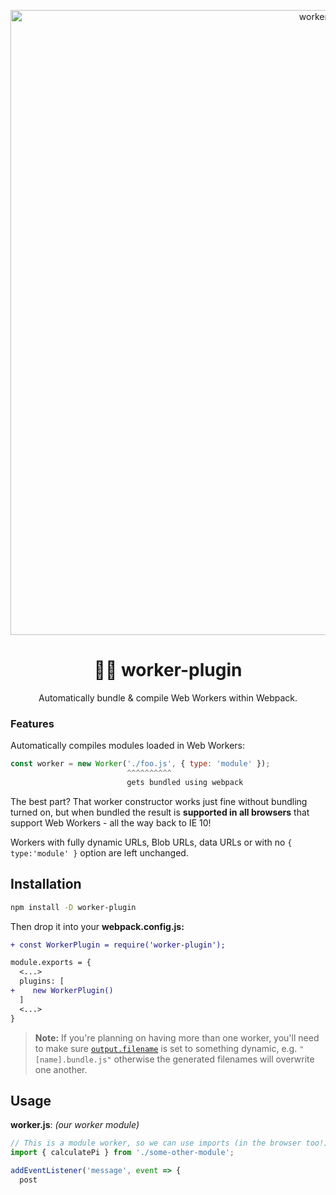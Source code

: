 <p align="center">
  <img src="https://i.imgur.com/MlrAQjl.jpg" width="1000" alt="worker-plugin">
</p>
<h1 align="center">👩‍🏭 worker-plugin</h1>
<p align="center">Automatically bundle & compile Web Workers within Webpack.</p>


### Features

Automatically compiles modules loaded in Web Workers:

```js
const worker = new Worker('./foo.js', { type: 'module' });
                          ^^^^^^^^^^
                          gets bundled using webpack
```

The best part? That worker constructor works just fine without bundling turned on, but when bundled the result is **supported in all browsers** that support Web Workers - all the way back to IE 10!

Workers with fully dynamic URLs, Blob URLs, data URLs or with no `{ type:'module' }` option are left unchanged.

## Installation

```sh
npm install -D worker-plugin
```

Then drop it into your **webpack.config.js:**

```diff
+ const WorkerPlugin = require('worker-plugin');

module.exports = {
  <...>
  plugins: [
+    new WorkerPlugin()
  ]
  <...>
}
```

> **Note:** If you're planning on having more than one worker, you'll need to make sure [`output.filename`](https://webpack.js.org/configuration/output/#outputfilename) is set to something dynamic, e.g. `"[name].bundle.js"` otherwise the generated filenames will overwrite one another. 

## Usage

**worker.js**: _(our worker module)_

```js
// This is a module worker, so we can use imports (in the browser too!)
import { calculatePi } from './some-other-module';

addEventListener('message', event => {
  post
